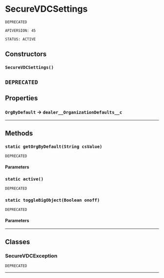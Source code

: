 # SecureVDCSettings

`DEPRECATED`

`APIVERSION: 45`

`STATUS: ACTIVE`

## Constructors

### `SecureVDCSettings()`

## `DEPRECATED`

## Properties

### `OrgByDefault` → `dealer__OrganizationDefaults__c`

***

## Methods

### `static getOrgByDefault(String csValue)`

`DEPRECATED`

#### Parameters

### `static active()`

`DEPRECATED`

### `static toggleBigObject(Boolean onoff)`

`DEPRECATED`

#### Parameters

***

## Classes

### SecureVDCException

`DEPRECATED`

***
